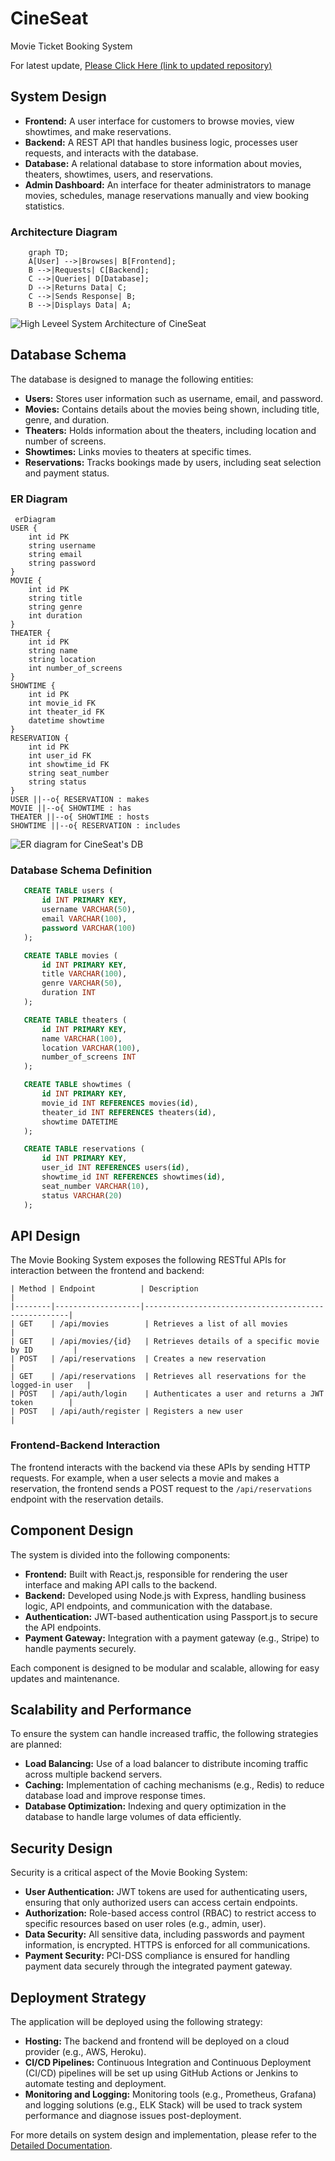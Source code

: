 # CineSeat
Movie Ticket Booking System

For latest update, [Please Click Here (link to updated repository)](https://www.github.com/sakshamhooda/CineSeat)

## System Design

 - **Frontend:** A user interface for customers to browse movies, view showtimes, and make reservations.
 - **Backend:** A REST API that handles business logic, processes user requests, and interacts with the database.
 - **Database:** A relational database to store information about movies, theaters, showtimes, users, and reservations.
 - **Admin Dashboard:** An interface for theater administrators to manage movies, schedules, manage reservations manually and view booking statistics.

### Architecture Diagram

```mermaid
    graph TD;
    A[User] -->|Browses| B[Frontend];
    B -->|Requests| C[Backend];
    C -->|Queries| D[Database];
    D -->|Returns Data| C;
    C -->|Sends Response| B;
    B -->|Displays Data| A;
```

![High Leveel System Architecture of CineSeat](images/CineSeat_SystemArchitecture-2024-08-31-130640.png)

## Database Schema

The database is designed to manage the following entities:

- **Users:** Stores user information such as username, email, and password.
- **Movies:** Contains details about the movies being shown, including title, genre, and duration.
- **Theaters:** Holds information about the theaters, including location and number of screens.
- **Showtimes:** Links movies to theaters at specific times.
- **Reservations:** Tracks bookings made by users, including seat selection and payment status.

### ER Diagram

```mermaid
 erDiagram
USER {
    int id PK
    string username
    string email
    string password
}
MOVIE {
    int id PK
    string title
    string genre
    int duration
}
THEATER {
    int id PK
    string name
    string location
    int number_of_screens
}
SHOWTIME {
    int id PK
    int movie_id FK
    int theater_id FK
    datetime showtime
}
RESERVATION {
    int id PK
    int user_id FK
    int showtime_id FK
    string seat_number
    string status
}
USER ||--o{ RESERVATION : makes
MOVIE ||--o{ SHOWTIME : has
THEATER ||--o{ SHOWTIME : hosts
SHOWTIME ||--o{ RESERVATION : includes           
 ```
        
    
![ER diagram for CineSeat's DB](images/CineSeat_DB-ER_diagram-2024-08-31-131511.png)

### Database Schema Definition

 ```sql
    CREATE TABLE users (
        id INT PRIMARY KEY,
        username VARCHAR(50),
        email VARCHAR(100),
        password VARCHAR(100)
    );

    CREATE TABLE movies (
        id INT PRIMARY KEY,
        title VARCHAR(100),
        genre VARCHAR(50),
        duration INT
    );

    CREATE TABLE theaters (
        id INT PRIMARY KEY,
        name VARCHAR(100),
        location VARCHAR(100),
        number_of_screens INT
    );

    CREATE TABLE showtimes (
        id INT PRIMARY KEY,
        movie_id INT REFERENCES movies(id),
        theater_id INT REFERENCES theaters(id),
        showtime DATETIME
    );

    CREATE TABLE reservations (
        id INT PRIMARY KEY,
        user_id INT REFERENCES users(id),
        showtime_id INT REFERENCES showtimes(id),
        seat_number VARCHAR(10),
        status VARCHAR(20)
    );
```       

## API Design

The Movie Booking System exposes the following RESTful APIs for interaction between the frontend and backend:

    | Method | Endpoint          | Description                                         |
    |--------|-------------------|-----------------------------------------------------|
    | GET    | /api/movies        | Retrieves a list of all movies                      |
    | GET    | /api/movies/{id}   | Retrieves details of a specific movie by ID         |
    | POST   | /api/reservations  | Creates a new reservation                           |
    | GET    | /api/reservations  | Retrieves all reservations for the logged-in user   |
    | POST   | /api/auth/login    | Authenticates a user and returns a JWT token        |
    | POST   | /api/auth/register | Registers a new user                                |

### Frontend-Backend Interaction

The frontend interacts with the backend via these APIs by sending HTTP requests. For example, when a user selects a movie and makes a reservation, the frontend sends a POST request to the `/api/reservations` endpoint with the reservation details.

## Component Design

The system is divided into the following components:

- **Frontend:** Built with React.js, responsible for rendering the user interface and making API calls to the backend.
- **Backend:** Developed using Node.js with Express, handling business logic, API endpoints, and communication with the database.
- **Authentication:** JWT-based authentication using Passport.js to secure the API endpoints.
- **Payment Gateway:** Integration with a payment gateway (e.g., Stripe) to handle payments securely.

Each component is designed to be modular and scalable, allowing for easy updates and maintenance.

## Scalability and Performance

To ensure the system can handle increased traffic, the following strategies are planned:

- **Load Balancing:** Use of a load balancer to distribute incoming traffic across multiple backend servers.
- **Caching:** Implementation of caching mechanisms (e.g., Redis) to reduce database load and improve response times.
- **Database Optimization:** Indexing and query optimization in the database to handle large volumes of data efficiently.

## Security Design

Security is a critical aspect of the Movie Booking System:

- **User Authentication:** JWT tokens are used for authenticating users, ensuring that only authorized users can access certain endpoints.
- **Authorization:** Role-based access control (RBAC) to restrict access to specific resources based on user roles (e.g., admin, user).
- **Data Security:** All sensitive data, including passwords and payment information, is encrypted. HTTPS is enforced for all communications.
- **Payment Security:** PCI-DSS compliance is ensured for handling payment data securely through the integrated payment gateway.

## Deployment Strategy

The application will be deployed using the following strategy:

- **Hosting:** The backend and frontend will be deployed on a cloud provider (e.g., AWS, Heroku).
- **CI/CD Pipelines:** Continuous Integration and Continuous Deployment (CI/CD) pipelines will be set up using GitHub Actions or Jenkins to automate testing and deployment.
- **Monitoring and Logging:** Monitoring tools (e.g., Prometheus, Grafana) and logging solutions (e.g., ELK Stack) will be used to track system performance and diagnose issues post-deployment.




For more details on system design and implementation, please refer to the [Detailed Documentation](docs/detailed_documentation.md).
